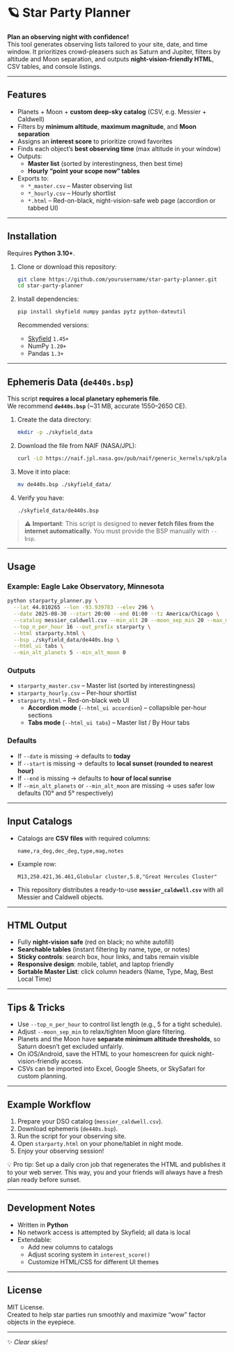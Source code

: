 # 🪐 Star Party Planner

**Plan an observing night with confidence!**  
This tool generates observing lists tailored to your site, date, and time window. It prioritizes crowd-pleasers such as Saturn and Jupiter, filters by altitude and Moon separation, and outputs **night-vision-friendly HTML**, CSV tables, and console listings.

---

## Features

- Planets + Moon + **custom deep-sky catalog** (CSV, e.g. Messier + Caldwell)
- Filters by **minimum altitude**, **maximum magnitude**, and **Moon separation**
- Assigns an **interest score** to prioritize crowd favorites
- Finds each object’s **best observing time** (max altitude in your window)
- Outputs:
  - **Master list** (sorted by interestingness, then best time)
  - **Hourly “point your scope now” tables**
- Exports to:
  - `*_master.csv` – Master observing list
  - `*_hourly.csv` – Hourly shortlist
  - `*.html` – Red-on-black, night-vision-safe web page (accordion or tabbed UI)

---

## Installation

Requires **Python 3.10+**.

1. Clone or download this repository:

   ```bash
   git clone https://github.com/yourusername/star-party-planner.git
   cd star-party-planner
   ```

2. Install dependencies:

   ```bash
   pip install skyfield numpy pandas pytz python-dateutil
   ```

   Recommended versions:
   - [Skyfield](https://rhodesmill.org/skyfield/) `1.45+`
   - NumPy `1.20+`
   - Pandas `1.3+`

---

## Ephemeris Data (`de440s.bsp`)

This script **requires a local planetary ephemeris file**.  
We recommend **`de440s.bsp`** (~31 MB, accurate 1550–2650 CE).

1. Create the data directory:

   ```bash
   mkdir -p ./skyfield_data
   ```

2. Download the file from NAIF (NASA/JPL):

   ```bash
   curl -LO https://naif.jpl.nasa.gov/pub/naif/generic_kernels/spk/planets/de440s.bsp
   ```

3. Move it into place:

   ```bash
   mv de440s.bsp ./skyfield_data/
   ```

4. Verify you have:

   ```
   ./skyfield_data/de440s.bsp
   ```

> ⚠️ **Important**: This script is designed to **never fetch files from the internet automatically.** You must provide the BSP manually with `--bsp`.

---

## Usage

### Example: Eagle Lake Observatory, Minnesota

```bash
python starparty_planner.py \
  --lat 44.810265 --lon -93.939783 --elev 296 \
  --date 2025-08-30 --start 20:00 --end 01:00 --tz America/Chicago \
  --catalog messier_caldwell.csv --min_alt 20 --moon_sep_min 20 --max_mag 9 \
  --top_n_per_hour 16 --out_prefix starparty \
  --html starparty.html \
  --bsp ./skyfield_data/de440s.bsp \
  --html_ui tabs \
  --min_alt_planets 5 --min_alt_moon 0
```

### Outputs

- `starparty_master.csv` – Master list (sorted by interestingness)
- `starparty_hourly.csv` – Per-hour shortlist
- `starparty.html` – Red-on-black web UI  
  - **Accordion mode** (`--html_ui accordion`) – collapsible per-hour sections  
  - **Tabs mode** (`--html_ui tabs`) – Master list / By Hour tabs

### Defaults

- If `--date` is missing → defaults to **today**
- If `--start` is missing → defaults to **local sunset (rounded to nearest hour)**
- If `--end` is missing → defaults to **hour of local sunrise**
- If `--min_alt_planets` or `--min_alt_moon` are missing → uses safer low defaults (10° and 5° respectively)

---

## Input Catalogs

- Catalogs are **CSV files** with required columns:

  ```
  name,ra_deg,dec_deg,type,mag,notes
  ```

- Example row:

  ```
  M13,250.421,36.461,Globular cluster,5.8,"Great Hercules Cluster"
  ```

- This repository distributes a ready-to-use **`messier_caldwell.csv`** with all Messier and Caldwell objects.

---

## HTML Output

- Fully **night-vision safe** (red on black; no white autofill)
- **Searchable tables** (instant filtering by name, type, or notes)
- **Sticky controls**: search box, hour links, and tabs remain visible
- **Responsive design**: mobile, tablet, and laptop friendly
- **Sortable Master List**: click column headers (Name, Type, Mag, Best Local Time)

---

## Tips & Tricks

- Use `--top_n_per_hour` to control list length (e.g., 5 for a tight schedule).
- Adjust `--moon_sep_min` to relax/tighten Moon glare filtering.
- Planets and the Moon have **separate minimum altitude thresholds**, so Saturn doesn’t get excluded unfairly.
- On iOS/Android, save the HTML to your homescreen for quick night-vision-friendly access.
- CSVs can be imported into Excel, Google Sheets, or SkySafari for custom planning.

---

## Example Workflow

1. Prepare your DSO catalog (`messier_caldwell.csv`).
2. Download ephemeris (`de440s.bsp`).
3. Run the script for your observing site.
4. Open `starparty.html` on your phone/tablet in night mode.
5. Enjoy your observing session!

💡 Pro tip: Set up a daily cron job that regenerates the HTML and publishes it to your web server. This way, you and your friends will always have a fresh plan ready before sunset.

---

## Development Notes

- Written in **Python**
- No network access is attempted by Skyfield; all data is local
- Extendable:
  - Add new columns to catalogs
  - Adjust scoring system in `interest_score()`
  - Customize HTML/CSS for different UI themes

---

## License

MIT License.  
Created to help star parties run smoothly and maximize “wow” factor objects in the eyepiece.

---

✨  *Clear skies!*
